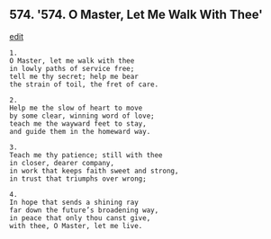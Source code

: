 
## 574.  '574. O Master, Let Me Walk With Thee'
[edit](https://docs.google.com/document/d/1d7mTVJNe1mf9RWRs2nLA%2DJ7yvs0l30Cn/edit?mode=html)






    1.
    O Master, let me walk with thee
    in lowly paths of service free;
    tell me thy secret; help me bear
    the strain of toil, the fret of care.

    2.
    Help me the slow of heart to move
    by some clear, winning word of love;
    teach me the wayward feet to stay,
    and guide them in the homeward way.

    3.
    Teach me thy patience; still with thee
    in closer, dearer company,
    in work that keeps faith sweet and strong,
    in trust that triumphs over wrong;

    4.
    In hope that sends a shining ray
    far down the future’s broadening way,
    in peace that only thou canst give,
    with thee, O Master, let me live.
